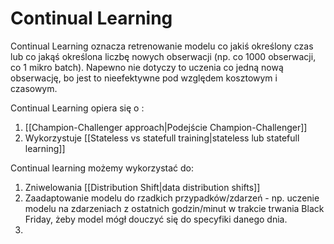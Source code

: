 # Continual Learning
Continual Learning oznacza retrenowanie modelu co jakiś określony czas lub co jakąś określona liczbę nowych obserwacji (np. co 1000 obserwacji, co 1 mikro batch). Napewno nie dotyczy to uczenia co jedną nową  obserwację, bo jest to nieefektywne pod względem kosztowym i czasowym.

Continual Learning opiera się o :
1. [[Champion-Challenger approach|Podejście Champion-Challenger]]
2. Wykorzystuje [[Stateless vs statefull training|stateless lub statefull learning]]

Continual learning możemy wykorzystać do:
1. Zniwelowania [[Distribution Shift|data distribution shifts]]
2. Zaadaptowanie modelu do rzadkich przypadków/zdarzeń - np. uczenie modelu na zdarzeniach z ostatnich godzin/minut w trakcie trwania Black Friday, żeby model mógł douczyć się do specyfiki danego dnia.
3. 